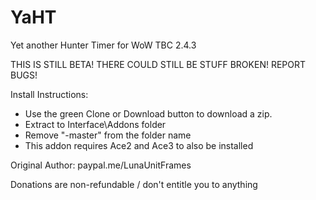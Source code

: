 # YaHT
Yet another Hunter Timer for WoW TBC 2.4.3



THIS IS STILL BETA! THERE COULD STILL BE STUFF BROKEN! REPORT BUGS!

Install Instructions:
- Use the green Clone or Download button to download a zip.
- Extract to Interface\Addons folder
- Remove "-master" from the folder name
- This addon requires Ace2 and Ace3 to also be installed

Original Author:
paypal.me/LunaUnitFrames

Donations are non-refundable / don't entitle you to anything

